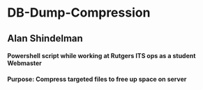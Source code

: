 # DB-Dump-Compression
## Alan Shindelman
#### Powershell script while working at Rutgers ITS ops as a student Webmaster
#### Purpose: Compress targeted files to free up space on server 
    
  
  

